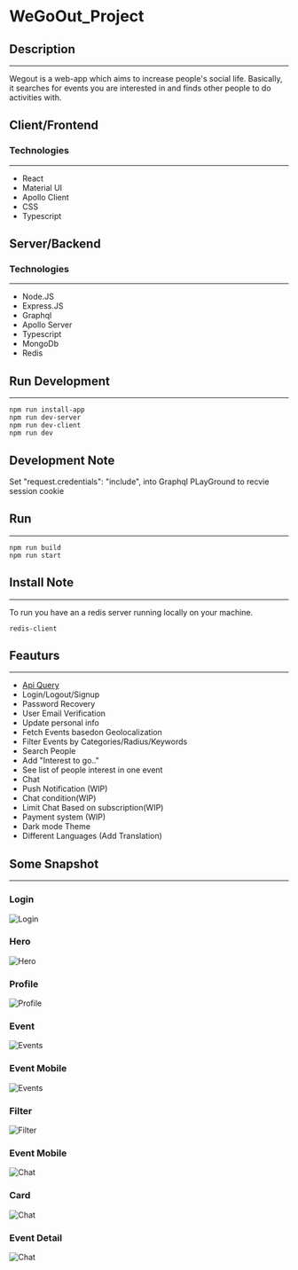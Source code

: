 # WeGoOut_Project
## Description
---
Wegout is a web-app which aims to increase people's social life. Basically, it searches for events you are interested in and finds other people to do activities with.

## Client/Frontend
### Technologies
---
- React
- Material UI
- Apollo Client
- CSS
- Typescript


## Server/Backend
### Technologies
---

- Node.JS
- Express.JS
- Graphql
- Apollo Server
- Typescript
- MongoDb
- Redis


## Run Development 
---
```
npm run install-app
npm run dev-server
npm run dev-client
npm run dev

```
## Development Note

Set "request.credentials": "include",
into Graphql PLayGround to recvie session cookie

## Run  
---
```
npm run build
npm run start

```
## Install Note
---
To run you have an a redis server running locally on your machine.
```
redis-client

```

## Feauturs
---

- [Api Query](api-query.md)
- Login/Logout/Signup
- Password Recovery
- User Email Verification
- Update personal info
- Fetch Events basedon Geolocalization
- Filter Events by Categories/Radius/Keywords
- Search People 
- Add "Interest to go.."
- See list of people interest in one event
- Chat
- Push Notification (WIP)
- Chat condition(WIP)
- Limit Chat Based on subscription(WIP)
- Payment system (WIP)
- Dark mode Theme
- Different Languages (Add Translation)


## Some Snapshot
---
### Login
![Login](./media/snapshot/login.png)

### Hero
![Hero](./media/snapshot/hero.png)
### Profile
![Profile](./media/snapshot/profil.png)
### Event
![Events](./media/snapshot//events=desk.png)
### Event Mobile
![Events](./media/snapshot/events.png)

### Filter
![Filter](./media/snapshot/filters.png)
### Event Mobile
![Chat](./media/snapshot/chat.png)

### Card
![Chat](./media/snapshot/card.png)

### Event Detail
![Chat](./media/snapshot/event-detail.png)








